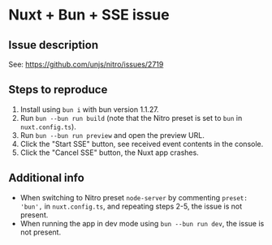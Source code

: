 # Nuxt + Bun + SSE issue
## Issue description
See: https://github.com/unjs/nitro/issues/2719

## Steps to reproduce
1. Install using `bun i` with bun version 1.1.27.
2. Run `bun --bun run build` (note that the Nitro preset is set to `bun` in `nuxt.config.ts`).
3. Run `bun --bun run preview` and open the preview URL.
4. Click the "Start SSE" button, see received event contents in the console.
5. Click the "Cancel SSE" button, the Nuxt app crashes.

## Additional info
- When switching to Nitro preset `node-server` by commenting `preset: 'bun',` in `nuxt.config.ts`, and repeating steps 2-5, the issue is not present.
- When running the app in dev mode using `bun --bun run dev`, the issue is not present.